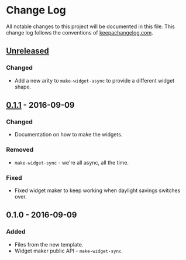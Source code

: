 # Change Log
All notable changes to this project will be documented in this file. This change log follows the conventions of [keepachangelog.com](http://keepachangelog.com/).

## [Unreleased]
### Changed
- Add a new arity to `make-widget-async` to provide a different widget shape.

## [0.1.1] - 2016-09-09
### Changed
- Documentation on how to make the widgets.

### Removed
- `make-widget-sync` - we're all async, all the time.

### Fixed
- Fixed widget maker to keep working when daylight savings switches over.

## 0.1.0 - 2016-09-09
### Added
- Files from the new template.
- Widget maker public API - `make-widget-sync`.

[Unreleased]: https://github.com/your-name/rosclj/compare/0.1.1...HEAD
[0.1.1]: https://github.com/your-name/rosclj/compare/0.1.0...0.1.1
